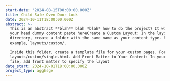 ```yaml
---
start-date: '2024-08-15T00:00:00.000Z'
title: Child Safe Oven Door Lock
date: 2024-10-11T18:00:00.000Z
abstract: >-
  This is an abstract **blah** blah *blah* how to do the project? It will track
  your head dummy content paste hereCreate a Custom Layout: In the layouts
  directory, create a folder with the same name as your content type. For
  example, layouts/custom/.

  Inside this folder, create a template file for your custom pages. For example,
  layouts/custom/single.html. Add Front Matter to Your Content: In your Markdown
  file, add front matter to specify the layout
date_start: 2024-10-01T18:00:00.000Z
project_type: agghsge
---
```


